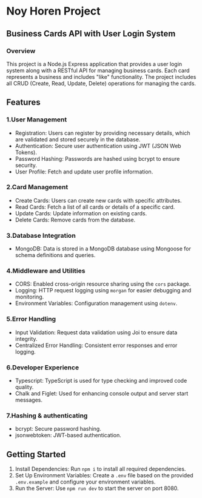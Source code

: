# Noy Horen Project  

## Business Cards API with User Login System
### Overview

This project is a Node.js Express application that provides a user login system along with a RESTful API for managing business cards. Each card represents a business and includes "like" functionality. The project includes all CRUD (Create, Read, Update, Delete) operations for managing the cards.

## Features

### 1.User Management
   - Registration: Users can register by providing necessary details, which are validated and stored securely in the database.
   - Authentication: Secure user authentication using JWT (JSON Web Tokens).
   - Password Hashing: Passwords are hashed using bcrypt to ensure security.
   - User Profile: Fetch and update user profile information.

### 2.Card Management
   - Create Cards: Users can create new cards with specific attributes.
   - Read Cards: Fetch a list of all cards or details of a specific card.
   - Update Cards: Update information on existing cards.
   - Delete Cards: Remove cards from the database.

### 3.Database Integration
   - MongoDB: Data is stored in a MongoDB database using Mongoose for schema definitions and queries.

### 4.Middleware and Utilities
   - CORS: Enabled cross-origin resource sharing using the `cors` package.
   - Logging: HTTP request logging using `morgan` for easier debugging and monitoring.
   - Environment Variables: Configuration management using `dotenv`.

### 5.Error Handling
   - Input Validation: Request data validation using Joi to ensure data integrity.
   - Centralized Error Handling: Consistent error responses and error logging.

### 6.Developer Experience
   - Typescript: TypeScript is used for type checking and improved code quality.
   - Chalk and Figlet: Used for enhancing console output and server start messages.

### 7.Hashing & authenticating
   - bcrypt: Secure password hashing.
   - jsonwebtoken: JWT-based authentication.

## Getting Started

1. Install Dependencies: Run `npm i` to install all required dependencies.
2. Set Up Environment Variables: Create a `.env` file based on the provided `.env.example` and configure your environment variables.
3. Run the Server: Use `npm run dev` to start the server on port 8080.
















